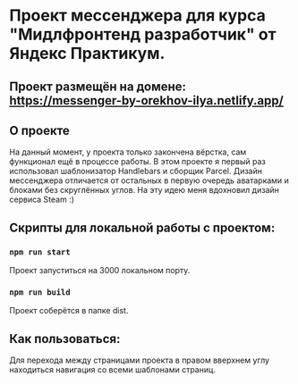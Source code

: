 # Проект мессенджера для курса "Мидлфронтенд разработчик" от Яндекс Практикум.

## Проект размещён на домене: https://messenger-by-orekhov-ilya.netlify.app/

## О проекте
На данный момент, у проекта только закончена вёрстка, сам функционал ещё в процессе работы. В этом проекте я первый раз использовал шаблонизатор Handlebars и сборщик Parcel. Дизайн мессенджера отличается от остальных в первую очередь аватарками и блоками без скруглённых углов. На эту идею меня вдохновил дизайн сервиса Steam :)

## Скрипты для локальной работы с проектом:

### `npm run start`
Проект запуститься на 3000 локальном порту.

### `npm run build`
Проект соберётся в папке dist.

## Как пользоваться:
Для перехода между страницами проекта в правом вверхнем углу находиться навигация со всеми шаблонами страниц.
